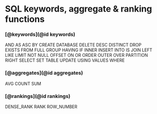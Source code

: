 # SQL keywords, aggregate & ranking functions

### [@keywords](@id keywords)

AND AS ASC BY CREATE DATABASE DELETE DESC DISTINCT DROP EXISTS FROM FULL GROUP
HAVING IF INNER INSERT INTO IS JOIN LEFT LIKE LIMIT NOT NULL OFFSET ON OR ORDER OUTER OVER
PARTITION RIGHT SELECT SET TABLE UPDATE USING VALUES WHERE


### [@aggregates](@id aggregates)

AVG COUNT SUM


### [@rankings](@id rankings)

DENSE_RANK RANK ROW_NUMBER
